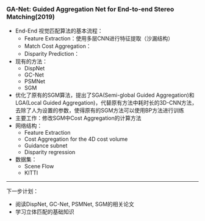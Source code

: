 ### GA-Net: Guided Aggregation Net for End-to-end Stereo Matching(2019)
+ End-End 视觉匹配算法的基本流程：
    + Feature Extraction：使用多层CNN进行特征提取（沙漏结构）
    + Match Cost Aggregation：
    + Disparity Prediction：
+ 现有的方法：
    + DispNet
    + GC-Net
    + PSMNet
    + SGM
+ 优化了原有的SGM算法，提出了SGA(Semi-global Guided Aggregation)和LGA(Local Guided Aggregation)，代替原有方法中耗时长的3D-CNN方法，去除了人为设置的参数，使得原有的SGM方法可以使用BP方法进行训练
+ 主要工作：修改SGM中Cost Aggregation的计算方法
+ 网络结构：
    + Feature Extraction
    + Cost Aggregation for the 4D cost volume
    + Guidance subnet
    + Disparity regression
+ 数据集：
    + Scene Flow
    + KITTI
---
下一步计划：
+ 阅读DispNet, GC-Net, PSMNet, SGM的相关论文
+ 学习立体匹配的基础知识
